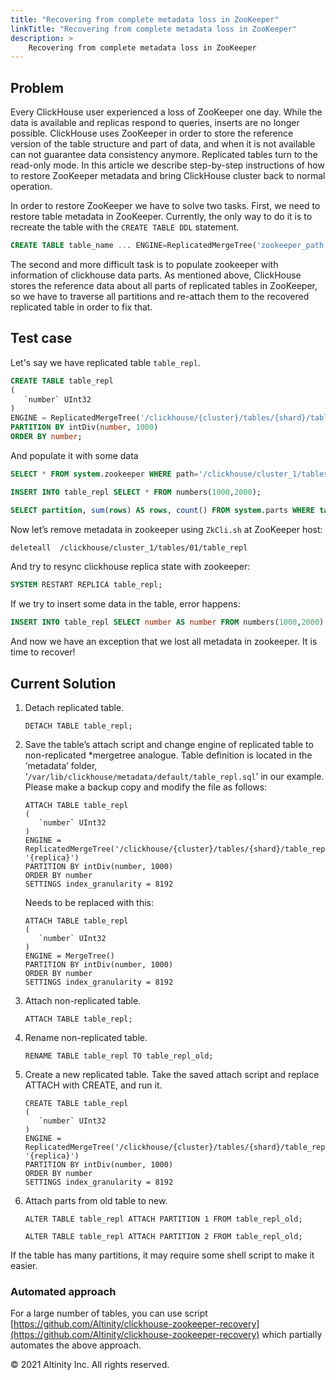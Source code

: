```yaml
---
title: "Recovering from complete metadata loss in ZooKeeper"
linkTitle: "Recovering from complete metadata loss in ZooKeeper"
description: >
    Recovering from complete metadata loss in ZooKeeper
---
```


## Problem <a id="Recoveringfromcompletemetadatalossinzookeeper-Problem"></a>

Every ClickHouse user experienced a loss of ZooKeeper one day. While the data is available and replicas respond to queries, inserts are no longer possible. ClickHouse uses ZooKeeper in order to store the reference version of the table structure and part of data, and when it is not available can not guarantee data consistency anymore. Replicated tables turn to the read-only mode. In this article we describe step-by-step instructions of how to restore ZooKeeper metadata and bring ClickHouse cluster back to normal operation.

In order to restore ZooKeeper we have to solve two tasks. First, we need to restore table metadata in ZooKeeper. Currently, the only way to do it is to recreate the table with the `CREATE TABLE DDL` statement.

```sql
CREATE TABLE table_name ... ENGINE=ReplicatedMergeTree('zookeeper_path','replica_name');
```

The second and more difficult task is to populate zookeeper with information of clickhouse data parts. As mentioned above, ClickHouse stores the reference data about all parts of replicated tables in ZooKeeper, so we have to traverse all partitions and re-attach them to the recovered replicated table in order to fix that.

## Test case <a id="Recoveringfromcompletemetadatalossinzookeeper-Testcase"></a>

Let's say we have replicated table `table_repl`.

```sql
CREATE TABLE table_repl 
(
   `number` UInt32
)
ENGINE = ReplicatedMergeTree('/clickhouse/{cluster}/tables/{shard}/table_repl','{replica}')
PARTITION BY intDiv(number, 1000)
ORDER BY number;
```

And populate it with some data

```sql
SELECT * FROM system.zookeeper WHERE path='/clickhouse/cluster_1/tables/01/';

INSERT INTO table_repl SELECT * FROM numbers(1000,2000);

SELECT partition, sum(rows) AS rows, count() FROM system.parts WHERE table='table_repl' AND active GROUP BY partition;
```

Now let’s remove metadata in zookeeper using `ZkCli.sh` at ZooKeeper host:

```bash
deleteall  /clickhouse/cluster_1/tables/01/table_repl
```

And try to resync clickhouse replica state with zookeeper:

```sql
SYSTEM RESTART REPLICA table_repl;
```

If we try to insert some data in the table, error happens:

```sql
INSERT INTO table_repl SELECT number AS number FROM numbers(1000,2000) WHERE number % 2 = 0;
```

And now we have an exception that we lost all metadata in zookeeper. It is time to recover!

## Current Solution <a id="Recoveringfromcompletemetadatalossinzookeeper-CurrentSolution"></a>

1. Detach replicated table.

   ```text
   DETACH TABLE table_repl;
   ```

2. Save the table’s attach script and change engine of replicated table to non-replicated \*mergetree analogue. Table definition is located in the ‘metadata’ folder, ‘`/var/lib/clickhouse/metadata/default/table_repl.sql`’ in our example. Please make a backup copy and modify the file as follows:

   ```text
   ATTACH TABLE table_repl
   (
      `number` UInt32
   )
   ENGINE = ReplicatedMergeTree('/clickhouse/{cluster}/tables/{shard}/table_repl', '{replica}')
   PARTITION BY intDiv(number, 1000)
   ORDER BY number
   SETTINGS index_granularity = 8192
   ```

   Needs to be replaced with this:

   ```text
   ATTACH TABLE table_repl
   (
      `number` UInt32
   )
   ENGINE = MergeTree()
   PARTITION BY intDiv(number, 1000)
   ORDER BY number
   SETTINGS index_granularity = 8192
   ```

3. Attach non-replicated table.

   ```text
   ATTACH TABLE table_repl;
   ```

4. Rename non-replicated table.

   ```text
   RENAME TABLE table_repl TO table_repl_old;
   ```

5. Create a new replicated table. Take the saved attach script and replace ATTACH with CREATE, and run it.

   ```text
   CREATE TABLE table_repl
   (
      `number` UInt32
   )
   ENGINE = ReplicatedMergeTree('/clickhouse/{cluster}/tables/{shard}/table_repl', '{replica}')
   PARTITION BY intDiv(number, 1000)
   ORDER BY number
   SETTINGS index_granularity = 8192
   ```

6. Attach parts from old table to new.

   ```text
   ALTER TABLE table_repl ATTACH PARTITION 1 FROM table_repl_old;

   ALTER TABLE table_repl ATTACH PARTITION 2 FROM table_repl_old;
   ```

If the table has many partitions, it may require some shell script to make it easier.

### Automated approach

For a large number of tables, you can use script  [https://github.com/Altinity/clickhouse-zookeeper-recovery](https://github.com/Altinity/clickhouse-zookeeper-recovery) which partially automates the above approach.



© 2021 Altinity Inc. All rights reserved.

